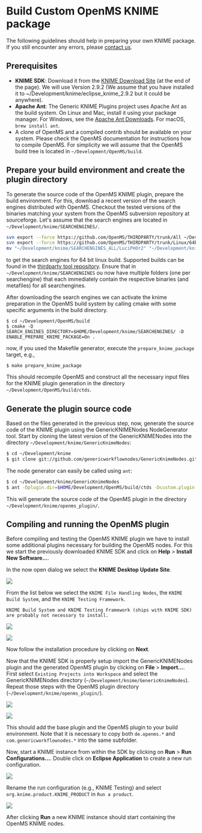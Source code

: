 Build Custom OpenMS KNIME package
================================

The following guidelines should help in preparing your own KNIME package. If you still encounter any errors, please
[contact us](../contact-us.md).

## Prerequisites

- **KNIME SDK**: Download it from the [KNIME Download Site](https://www.knime.com/downloads) (at the end of the page).
  We will use Version 2.9.2 (We assume that you have installed it to ~/Development/knime/eclipse_knime_2.9.2 but it could
  be anywhere).
- **Apache Ant**: The Generic KNIME Plugins project uses Apache Ant as the build system. On Linux and Mac, install it
  using your package manager. For Windows, see the [Apache Ant Downloads](https://ant.apache.org/bindownload.cgi). For
  macOS, `brew install ant`.
- A clone of OpenMS and a compiled contrib should be available on your system. Please check the OpenMS documentation for
  instructions how to compile OpenMS. For simplicity we will assume that the OpenMS build tree is located in
  `~/Development/OpenMS/build`.

## Prepare your build environment and create the plugin directory

To generate the source code of the OpenMS KNIME plugin, prepare the build environment. For this, download a recent version
of the search engines distributed with OpenMS. Checkout the tested versions of the binaries matching your system from the
OpenMS subversion repository at sourceforge. Let's assume that the search engines are located in
`~/Development/knime/SEARCHENGINES/`.

```bash
svn export --force https://github.com/OpenMS/THIRDPARTY/trunk/All ~/Development/knime/SEARCHENGINES_ALL
svn export --force https://github.com/OpenMS/THIRDPARTY/trunk/Linux/64bit ~/Development/knime/SEARCHENGINES
mv "~/Development/knime/SEARCHENGINES_ALL/LuciPHOr2" "~/Development/knime/SEARCHENGINES_ALL/MSGFPlus" "~/Development/knime/SEARCHENGINES/"
```

to get the search engines for 64 bit linux build. Supported builds can be found in the [thirdparty tool repository](https://github.com/OpenMS/THIRDPARTY). Ensure that in `~/Development/knime/SEARCHENGINES` ou now have multiple folders (one per searchengine) that
each immediately contain the respective binaries (and metafiles) for all searchengines.

After downloading the search engines we can activate the knime preparation in the OpenMS build system by calling cmake
with some specific arguments in the build directory.

```
$ cd ~/Development/OpenMS/build
$ cmake -D SEARCH_ENGINES_DIRECTORY=$HOME/Development/knime/SEARCHENGINES/ -D ENABLE_PREPARE_KNIME_PACKAGE=On .
```

now, if you used the Makefile generator, execute the `prepare_knime_package` target, e.g.,

```
$ make prepare_knime_package
```

This should recompile OpenMS and construct all the necessary input files for the KNIME plugin generation in the directory
`~/Development/OpenMS/build/ctds`.

## Generate the plugin source code

Based on the files generated in the previous step, now, generate the source code of the KNIME plugin using the
GenericKNIMENodes NodeGenerator tool. Start by cloning the latest version of the GenericKNIMENodes into the directory
`~/Development/knime/GenericKnimeNodes`:

```bash
$ cd ~/Development/knime
$ git clone git://github.com/genericworkflownodes/GenericKnimeNodes.git
```

The node generator can easily be called using `ant`:

```bash
$ cd ~/Development/knime/GenericKnimeNodes
$ ant -Dplugin.dir=$HOME/Development/OpenMS/build/ctds -Dcustom.plugin.generator.target=$HOME/Development/knime/openms_plugin/
```

This will generate the source code of the OpenMS plugin in the directory `~/Development/knime/openms_plugin/`.


## Compiling and running the OpenMS plugin

Before compiling and testing the OpenMS KNIME plugin we have to install some additional plugins necessary for building
the OpenMS nodes. For this we start the previously downloaded KNIME SDK and click on **Help** > **Install New Software...**.

 In the now open dialog we select the **KNIME Desktop Update Site**.

 ![](../images/advanced-resources/KNIME-Desktop-Update-Site.png)

 From the list below we select the `KNIME File Handling Nodes`, the `KNIME Build System`, and the `KNIME Testing Framework`.

 ```{tip}
KNIME Build System and KNIME Testing Framework (ships with KNIME SDK) are probably not necessary to install.
 ```

![](../images/advanced-resources/KNIME-File-Handling-Nodes.png)

![](../images/advanced-resources/KNIME-Build-System.png)

Now follow the installation procedure by clicking on **Next**.

Now that the KNIME SDK is properly setup import the GenericKNIMENodes plugin and the generated OpenMS plugin by clicking
on **File** > **Import...**. First select `Existing Projects into Workspace` and select the GenericKNIMENodes directory
(`~/Development/knime/GenericKnimeNodes`). Repeat those steps with the OpenMS plugin directory
(`~/Development/knime/openms_plugin/`).

![](../images/advanced-resources/Existing-Projects-into-Workspace.png)

![](../images/advanced-resources/select-root-directory.png)

This should add the base plugin and the OpenMS plugin to your build environment. Note that it is necessary to copy both
`de.openms.*` and `com.genericworkflownodes.*` into the same subfolder.

Now, start a KNIME instance from within the SDK by clicking on **Run** > **Run Configurations...**. Double click on
**Eclipse Application** to create a new run configuration.

![](../images/advanced-resources/eclipse-application.png)

Rename the run configuration (e.g., KNIME Testing) and select `org.knime.product.KNIME_PRODUCT` in `Run a product`.

![](../images/advanced-resources/new-configuration.png)

After clicking **Run** a new KNIME instance should start containing the OpenMS KNIME nodes.
